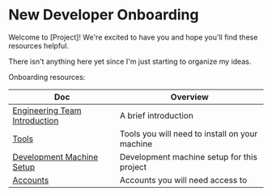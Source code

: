 # New Developer Onboarding

Welcome to [Project]! We're excited to have you and hope you'll find these resources helpful.

There isn't anything here yet since I'm just starting to organize my ideas.

Onboarding resources:

| Doc | Overview |
|--|--|
| [Engineering Team Introduction](./01-engineering-team-intro.md) | A brief introduction |
| [Tools](./02-tools.md) | Tools you will need to install on your machine |
| [Development Machine Setup](./03-development-machine-setup.md) | Development machine setup for this project |
| [Accounts](./04-accounts.md) | Accounts you will need access to |



